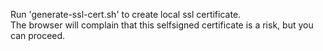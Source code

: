 Run 'generate-ssl-cert.sh' to create local ssl certificate. <br>
The browser will complain that this selfsigned certificate is a risk, but you can proceed.

